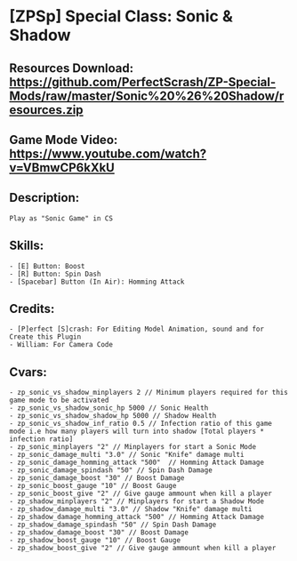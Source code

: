 # [ZPSp] Special Class: Sonic & Shadow

## Resources Download: https://github.com/PerfectScrash/ZP-Special-Mods/raw/master/Sonic%20%26%20Shadow/resources.zip

## Game Mode Video: https://www.youtube.com/watch?v=VBmwCP6kXkU
	
## Description:
	Play as "Sonic Game" in CS

## Skills:
	- [E] Button: Boost
	- [R] Button: Spin Dash
	- [Spacebar] Button (In Air): Homming Attack
  
## Credits:
	- [P]erfect [S]crash: For Editing Model Animation, sound and for Create this Plugin
	- William: For Camera Code

## Cvars:
	- zp_sonic_vs_shadow_minplayers 2 // Minimum players required for this game mode to be activated
	- zp_sonic_vs_shadow_sonic_hp 5000 // Sonic Health
	- zp_sonic_vs_shadow_shadow_hp 5000 // Shadow Health
	- zp_sonic_vs_shadow_inf_ratio 0.5 // Infection ratio of this game mode i.e how many players will turn into shadow [Total players * infection ratio]
	- zp_sonic_minplayers "2" // Minplayers for start a Sonic Mode
	- zp_sonic_damage_multi "3.0" // Sonic "Knife" damage multi
	- zp_sonic_damage_homming_attack "500"	// Homming Attack Damage
	- zp_sonic_damage_spindash "50"	// Spin Dash Damage
	- zp_sonic_damage_boost "30" // Boost Damage
	- zp_sonic_boost_gauge "10" // Boost Gauge
	- zp_sonic_boost_give "2" // Give gauge ammount when kill a player
	- zp_shadow_minplayers "2" // Minplayers for start a Shadow Mode
	- zp_shadow_damage_multi "3.0" // Shadow "Knife" damage multi
	- zp_shadow_damage_homming_attack "500"	// Homming Attack Damage
	- zp_shadow_damage_spindash "50" // Spin Dash Damage
	- zp_shadow_damage_boost "30" // Boost Damage
	- zp_shadow_boost_gauge "10" // Boost Gauge
	- zp_shadow_boost_give "2" // Give gauge ammount when kill a player
